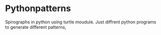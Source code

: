 # Pythonpatterns
Spirographs in python using turtle moudule.
Just diffrent python programs to generate different patterns,

